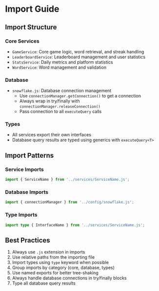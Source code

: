 # Import Guide

## Import Structure

### Core Services
- `GameService`: Core game logic, word retrieval, and streak handling
- `LeaderboardService`: Leaderboard management and user statistics
- `StatsService`: Daily metrics and platform statistics
- `WordService`: Word management and validation

### Database
- `snowflake.js`: Database connection management
  - Use `connectionManager.getConnection()` to get a connection
  - Always wrap in try/finally with `connectionManager.releaseConnection()`
  - Pass connection to all `executeQuery` calls

### Types
- All services export their own interfaces
- Database query results are typed using generics with `executeQuery<T>`

## Import Patterns

### Service Imports
```typescript
import { ServiceName } from '../services/ServiceName.js';
```

### Database Imports
```typescript
import { connectionManager } from '../config/snowflake.js';
```

### Type Imports
```typescript
import type { InterfaceName } from '../services/ServiceName.js';
```

## Best Practices

1. Always use `.js` extension in imports
2. Use relative paths from the importing file
3. Import types using `type` keyword when possible
4. Group imports by category (core, database, types)
5. Use named exports for better tree-shaking
6. Always handle database connections in try/finally blocks
7. Type all database query results 
